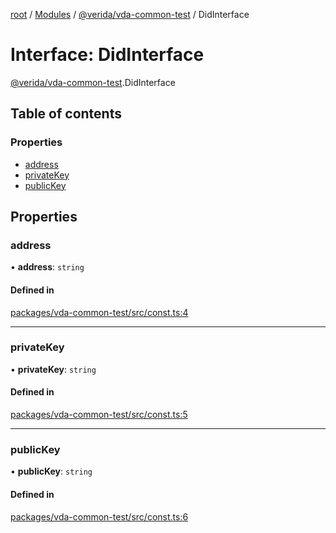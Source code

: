 [root](../README.md) / [Modules](../modules.md) / [@verida/vda-common-test](../modules/verida_vda_common_test.md) / DidInterface

# Interface: DidInterface

[@verida/vda-common-test](../modules/verida_vda_common_test.md).DidInterface

## Table of contents

### Properties

- [address](verida_vda_common_test.DidInterface.md#address)
- [privateKey](verida_vda_common_test.DidInterface.md#privatekey)
- [publicKey](verida_vda_common_test.DidInterface.md#publickey)

## Properties

### address

• **address**: `string`

#### Defined in

[packages/vda-common-test/src/const.ts:4](https://github.com/verida/verida-js/blob/032961c/packages/vda-common-test/src/const.ts#L4)

___

### privateKey

• **privateKey**: `string`

#### Defined in

[packages/vda-common-test/src/const.ts:5](https://github.com/verida/verida-js/blob/032961c/packages/vda-common-test/src/const.ts#L5)

___

### publicKey

• **publicKey**: `string`

#### Defined in

[packages/vda-common-test/src/const.ts:6](https://github.com/verida/verida-js/blob/032961c/packages/vda-common-test/src/const.ts#L6)
